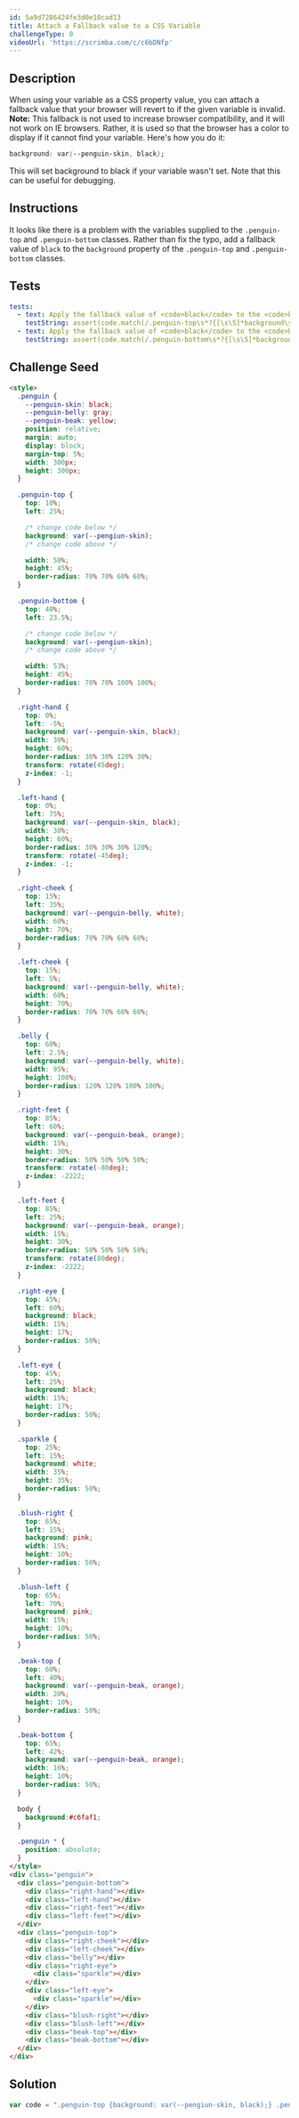 ```yaml
---
id: 5a9d7286424fe3d0e10cad13
title: Attach a Fallback value to a CSS Variable
challengeType: 0
videoUrl: 'https://scrimba.com/c/c6bDNfp'
---
```


## Description
<section id='description'>
When using your variable as a CSS property value, you can attach a fallback value that your browser will revert to if the given variable is invalid.
<strong>Note:</strong> This fallback is not used to increase browser compatibility, and it will not work on IE browsers. Rather, it is used so that the browser has a color to display if it cannot find your variable.
Here's how you do it:

```css
background: var(--penguin-skin, black);
```

This will set background to black if your variable wasn't set.
Note that this can be useful for debugging.
</section>

## Instructions
<section id='instructions'>
It looks like there is a problem with the variables supplied to the <code>.penguin-top</code> and <code>.penguin-bottom</code> classes. Rather than fix the typo, add a fallback value of <code>black</code> to the <code>background</code> property of the <code>.penguin-top</code> and <code>.penguin-bottom</code> classes.
</section>

## Tests
<section id='tests'>

```yml
tests:
  - text: Apply the fallback value of <code>black</code> to the <code>background</code> property of the <code>penguin-top</code> class.
    testString: assert(code.match(/.penguin-top\s*?{[\s\S]*background\s*?:\s*?var\(\s*?--pengiun-skin\s*?,\s*?black\s*?\)\s*?;[\s\S]*}[\s\S]*.penguin-bottom\s{/gi), 'Apply the fallback value of <code>black</code> to the <code>background</code> property of the <code>penguin-top</code> class.');
  - text: Apply the fallback value of <code>black</code> to the <code>background</code> property of the <code>penguin-bottom</code> class.
    testString: assert(code.match(/.penguin-bottom\s*?{[\s\S]*background\s*?:\s*?var\(\s*?--pengiun-skin\s*?,\s*?black\s*?\)\s*?;[\s\S]*}/gi), 'Apply the fallback value of <code>black</code> to the <code>background</code> property of the <code>penguin-bottom</code> class.');

```

</section>

## Challenge Seed
<section id='challengeSeed'>

<div id='html-seed'>

```html
<style>
  .penguin {
    --penguin-skin: black;
    --penguin-belly: gray;
    --penguin-beak: yellow;
    position: relative;
    margin: auto;
    display: block;
    margin-top: 5%;
    width: 300px;
    height: 300px;
  }

  .penguin-top {
    top: 10%;
    left: 25%;

    /* change code below */
    background: var(--pengiun-skin);
    /* change code above */

    width: 50%;
    height: 45%;
    border-radius: 70% 70% 60% 60%;
  }

  .penguin-bottom {
    top: 40%;
    left: 23.5%;

    /* change code below */
    background: var(--pengiun-skin);
    /* change code above */

    width: 53%;
    height: 45%;
    border-radius: 70% 70% 100% 100%;
  }

  .right-hand {
    top: 0%;
    left: -5%;
    background: var(--penguin-skin, black);
    width: 30%;
    height: 60%;
    border-radius: 30% 30% 120% 30%;
    transform: rotate(45deg);
    z-index: -1;
  }

  .left-hand {
    top: 0%;
    left: 75%;
    background: var(--penguin-skin, black);
    width: 30%;
    height: 60%;
    border-radius: 30% 30% 30% 120%;
    transform: rotate(-45deg);
    z-index: -1;
  }

  .right-cheek {
    top: 15%;
    left: 35%;
    background: var(--penguin-belly, white);
    width: 60%;
    height: 70%;
    border-radius: 70% 70% 60% 60%;
  }

  .left-cheek {
    top: 15%;
    left: 5%;
    background: var(--penguin-belly, white);
    width: 60%;
    height: 70%;
    border-radius: 70% 70% 60% 60%;
  }

  .belly {
    top: 60%;
    left: 2.5%;
    background: var(--penguin-belly, white);
    width: 95%;
    height: 100%;
    border-radius: 120% 120% 100% 100%;
  }

  .right-feet {
    top: 85%;
    left: 60%;
    background: var(--penguin-beak, orange);
    width: 15%;
    height: 30%;
    border-radius: 50% 50% 50% 50%;
    transform: rotate(-80deg);
    z-index: -2222;
  }

  .left-feet {
    top: 85%;
    left: 25%;
    background: var(--penguin-beak, orange);
    width: 15%;
    height: 30%;
    border-radius: 50% 50% 50% 50%;
    transform: rotate(80deg);
    z-index: -2222;
  }

  .right-eye {
    top: 45%;
    left: 60%;
    background: black;
    width: 15%;
    height: 17%;
    border-radius: 50%;
  }

  .left-eye {
    top: 45%;
    left: 25%;
    background: black;
    width: 15%;
    height: 17%;
    border-radius: 50%;
  }

  .sparkle {
    top: 25%;
    left: 15%;
    background: white;
    width: 35%;
    height: 35%;
    border-radius: 50%;
  }

  .blush-right {
    top: 65%;
    left: 15%;
    background: pink;
    width: 15%;
    height: 10%;
    border-radius: 50%;
  }

  .blush-left {
    top: 65%;
    left: 70%;
    background: pink;
    width: 15%;
    height: 10%;
    border-radius: 50%;
  }

  .beak-top {
    top: 60%;
    left: 40%;
    background: var(--penguin-beak, orange);
    width: 20%;
    height: 10%;
    border-radius: 50%;
  }

  .beak-bottom {
    top: 65%;
    left: 42%;
    background: var(--penguin-beak, orange);
    width: 16%;
    height: 10%;
    border-radius: 50%;
  }

  body {
    background:#c6faf1;
  }

  .penguin * {
    position: absolute;
  }
</style>
<div class="penguin">
  <div class="penguin-bottom">
    <div class="right-hand"></div>
    <div class="left-hand"></div>
    <div class="right-feet"></div>
    <div class="left-feet"></div>
  </div>
  <div class="penguin-top">
    <div class="right-cheek"></div>
    <div class="left-cheek"></div>
    <div class="belly"></div>
    <div class="right-eye">
      <div class="sparkle"></div>
    </div>
    <div class="left-eye">
      <div class="sparkle"></div>
    </div>
    <div class="blush-right"></div>
    <div class="blush-left"></div>
    <div class="beak-top"></div>
    <div class="beak-bottom"></div>
  </div>
</div>
```

</div>



</section>

## Solution
<section id='solution'>


```js
var code = ".penguin-top {background: var(--pengiun-skin, black);} .penguin-bottom {background: var(--pengiun-skin, black);}"
```

</section>
